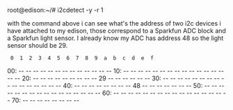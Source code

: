 root@edison:~/# i2cdetect -y -r 1

with the command above i can see what's the address of two i2c devices i have attached to my edison, those correspond to a Sparkfun ADC block and a Sparkfun light sensor. I already know my ADC  has address 48 so the light sensor should be 29.

     0  1  2  3  4  5  6  7  8  9  a  b  c  d  e  f
00:          -- -- -- -- -- -- -- -- -- -- -- -- -- 
10: -- -- -- -- -- -- -- -- -- -- -- -- -- -- -- -- 
20: -- -- -- -- -- -- -- -- -- 29 -- -- -- -- -- -- 
30: -- -- -- -- -- -- -- -- -- -- -- -- -- -- -- -- 
40: -- -- -- -- -- -- -- -- 48 -- -- -- -- -- -- -- 
50: -- -- -- -- -- -- -- -- -- -- -- -- -- -- -- -- 
60: -- -- -- -- -- -- -- -- -- -- -- -- -- -- -- -- 
70: -- -- -- -- -- -- -- --  